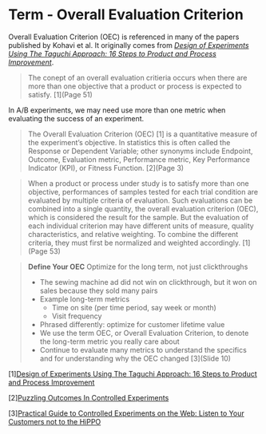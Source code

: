# Term - Overall Evaluation Criterion

Overall Evaluation Criterion (OEC) is referenced in many of the papers published by Kohavi et al. It originally comes from *[Design of Experiments Using The Taguchi Approach: 16 Steps to Product and Process Improvement](https://books.google.com/books?id=6zq3c3FaCq8C&q=Overall+Evaluation+Criterion#v=snippet&q=Overall%20Evaluation%20Criterion&f=false)*.

> The conept of an overall evaluation critieria occurs when there are more than one objective that a product or process is expected to satisfy. [1](Page 51)

In A/B experiments, we may need use more than one metric when evaluating the success of an experiment.

> The Overall Evaluation Criterion (OEC) [1] is a quantitative measure of the experiment’s objective. In statistics this is often called the Response or Dependent Variable; other synonyms include Endpoint, Outcome, Evaluation metric, Performance metric, Key Performance Indicator (KPI), or Fitness Function. [2](Page 3)

> When a product or process under study is to satisfy more than one objective, performances of samples tested for each trial condition are evaluated by multiple criteria of evaluation. Such evaluations can be combined into a single quantity, the overall evaluation criterion (OEC), which is considered the result for the sample. But the evaluation of each individual criterion may have different units of measure, quality characteristics, and relative weighting. To combine the different criteria, they must first be normalized and weighted accordingly. [1](Page 53)

> **Define Your OEC**
> Optimize for the long term, not just clickthroughs
> * The sewing machine ad did not win on clickthrough, but it won on sales because they sold many pairs
> * Example long-term metrics
>     * Time on site (per time period, say week or month)
>     * Visit frequency
> * Phrased differently: optimize for customer lifetime value
> * We use the term OEC, or Overall Evaluation Criterion, to denote the long-term metric you really care about
> * Continue to evaluate many metrics to understand the specifics and for understanding why the OEC changed
> [3](Slide 10)

[1][Design of Experiments Using The Taguchi Approach: 16 Steps to Product and Process Improvement](https://books.google.com/books?id=6zq3c3FaCq8C&q=Overall+Evaluation+Criterion#v=snippet&q=Overall%20Evaluation%20Criterion&f=false)

[2][Puzzling Outcomes In Controlled Experiments](http://www.exp-platform.com/Documents/puzzlingOutcomesInControlledExperiments.pdf)

[3][Practical Guide to Controlled Experiments on the Web: Listen to Your Customers not to the HiPPO](http://www.exp-platform.com/Documents/controlledExperimentsHippoEbay.pdf)
